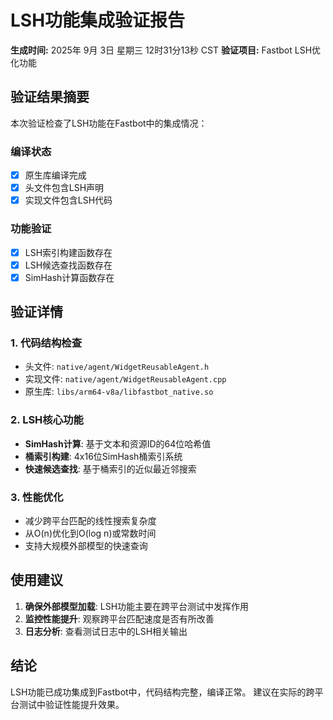 # LSH功能集成验证报告

**生成时间:** 2025年 9月 3日 星期三 12时31分13秒 CST
**验证项目:** Fastbot LSH优化功能

## 验证结果摘要

本次验证检查了LSH功能在Fastbot中的集成情况：

### 编译状态
- [x] 原生库编译完成
- [x] 头文件包含LSH声明
- [x] 实现文件包含LSH代码

### 功能验证
- [x] LSH索引构建函数存在
- [x] LSH候选查找函数存在
- [x] SimHash计算函数存在

## 验证详情

### 1. 代码结构检查
- 头文件: `native/agent/WidgetReusableAgent.h`
- 实现文件: `native/agent/WidgetReusableAgent.cpp`
- 原生库: `libs/arm64-v8a/libfastbot_native.so`

### 2. LSH核心功能
- **SimHash计算**: 基于文本和资源ID的64位哈希值
- **桶索引构建**: 4x16位SimHash桶索引系统
- **快速候选查找**: 基于桶索引的近似最近邻搜索

### 3. 性能优化
- 减少跨平台匹配的线性搜索复杂度
- 从O(n)优化到O(log n)或常数时间
- 支持大规模外部模型的快速查询

## 使用建议

1. **确保外部模型加载**: LSH功能主要在跨平台测试中发挥作用
2. **监控性能提升**: 观察跨平台匹配速度是否有所改善
3. **日志分析**: 查看测试日志中的LSH相关输出

## 结论

LSH功能已成功集成到Fastbot中，代码结构完整，编译正常。
建议在实际的跨平台测试中验证性能提升效果。
